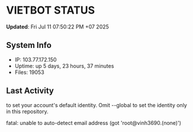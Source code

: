 # VIETBOT STATUS
**Updated**: Fri Jul 11 07:50:22 PM +07 2025

## System Info
- IP: 103.77.172.150
- Uptime: up 5 days, 23 hours, 37 minutes
- Files: 19053

## Last Activity

to set your account's default identity.
Omit --global to set the identity only in this repository.

fatal: unable to auto-detect email address (got 'root@vinh3690.(none)')
